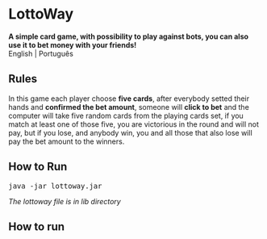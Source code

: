 LottoWay
========
<p>
  <strong>A simple card game, with possibility to play against bots, you can also use it to bet money with your friends!</strong>
  <br>
  English | Português
</p>

<h2>Rules</h2>
<p>
  In this game each player choose <strong>five cards</strong>, after everybody setted their hands and <strong>confirmed the bet amount</strong>, someone will <strong>click to bet</strong> and the computer will take five random cards from the playing cards set, if you match at least one of those five, you are victorious in the round and will not pay, but if you lose, and anybody win, you and all those that also lose will pay the bet amount to the winners.
</p>

<h2>How to Run</h2>
<pre>java -jar lottoway.jar</pre>
<p><em>The lottoway file is in lib directory</em></p>

<h2>How to run</h2>
<pre></pre>

